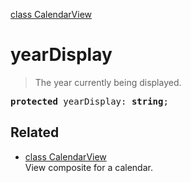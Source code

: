 [class CalendarView](CalendarView.md)

# yearDisplay

> The year currently being displayed.

<pre class="docgen_signature"><b>protected</b> yearDisplay: <b>string</b>;</pre>

## Related

- [<!--{ref:class}-->class CalendarView](CalendarView.md) \
    View composite for a calendar.
